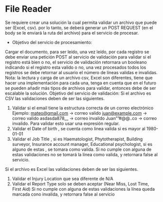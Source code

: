 # File Reader

Se requiere crear una solución la cual permita validar un archivo que puede ser (Excel, csv).
por lo tanto, se deberá generar un POST REQUEST (en el body se le enviará la ruta del archivo)
para el servicio de procesar.


* Objetivo del servicio de procesamiento:

Cargar el documento, para ser leído, una vez leído, por cada registro se debe enviar una
petición POST al servicio de validación para validar si el registro está bien o no, el servicio de
validación retornara un booleano indicando si el registro esta valido o no, una vez procesados
todos los registros se debe retornar al usuario el número de líneas validas e invalidas.
Nota: la lectura y carga de un archivo csv, Excel son diferentes, tiene que hacer una
implementación para cada una, tenga en cuenta que en el futuro se pueden añadir más tipos
de archivos para validar, entonces debe de ser escalable la solución.
Objetivo del servicio de validación:
Si el archivo es CSV las validaciones deben de ser las siguientes.

1) Validar si el email tiene la estructura correcta de un correo electrónico Ejemplo:
mateo@gmail.com -> correo valido
juan@example.com -> correo valido
asdasda878__ -> correo invalido
Juan””#@@..co -> correo invalido.
Para validar esto usar una expresión regular.
2) Validar el Date of birth , se cuenta como linea valida si es mayor al 1980-01-01
3) Validar el Job Title , si es Haematologist, Phytotherapist, Building surveyor, Insurance
account manager, Educational psychologist, si es alguno de estas , se tomara como
valida.
Si no cumple con alguna de estas validaciones no se tomará la línea como valida, y retornara
false al servicio.


Si el archivo es Excel las validaciones deben de ser las siguientes.
1) Validar el Injury Location que sea diferente de N/A
2) Validar el Report Type solo se deben aceptar (Near Miss, Lost Time, First Aid)
Si no cumple con alguna de estas validaciones la línea queda marcada cono invalida, y retornara
false al servicio
